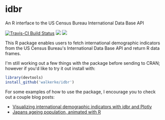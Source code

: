 # idbr
An R interface to the US Census Bureau International Data Base API

[![Travis-CI Build Status](https://travis-ci.org/walkerke/idbr.svg?branch=master)](https://travis-ci.org/walkerke/idbr)  ![](http://www.r-pkg.org/badges/version/idbr)  ![](http://cranlogs.r-pkg.org/badges/grand-total/idbr)

This R package enables users to fetch international demographic indicators from the US Census Bureau's International Data Base API and return R data frames.  

I'm still working out a few things with the package before sending to CRAN; however if you'd like to try it out install with: 

```r
library(devtools)
install_github('walkerke/idbr')
```

For some examples of how to use the package, I encourage you to check out a couple blog posts: 

* [Visualizing international demographic indicators with idbr and Plotly](http://walkerke.github.io/2016/01/idbr/)
* [Japans ageing population, animated with R](http://blog.revolutionanalytics.com/2016/02/japans-ageing-population-animated-with-r.html)
